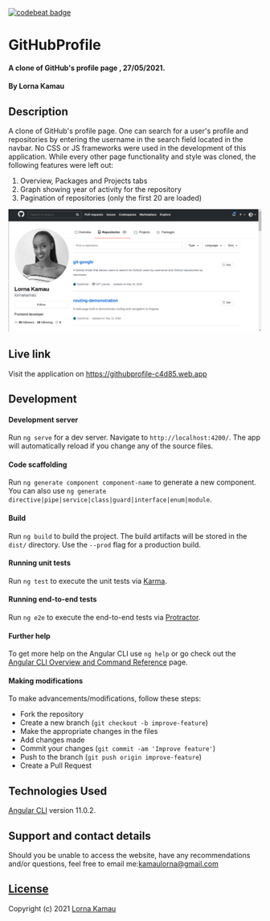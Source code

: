 [![codebeat badge](https://codebeat.co/badges/478719a8-d230-4c74-933b-07e3bff39bcc)](https://codebeat.co/projects/github-com-lornakamau-github-profile-clone-master)
# GitHubProfile
#### A clone of GitHub's profile page , 27/05/2021.
#### By Lorna Kamau

## Description
A clone of GitHub's profile page. One can search for a user's profile and repositories by entering the username in the search field located in the navbar.  No CSS or JS frameworks were used in the development of this application.
While every other page functionality and style was cloned, the following features were left out:
1. Overview, Packages and Projects tabs
2. Graph showing year of activity for the repository
3. Pagination of repositories (only the first 20 are loaded)

![landing](src/assets/images/landing.jpg)

## Live link
Visit the application on https://githubprofile-c4d85.web.app

## Development

#### Development server

Run `ng serve` for a dev server. Navigate to `http://localhost:4200/`. The app will automatically reload if you change any of the source files.

#### Code scaffolding

Run `ng generate component component-name` to generate a new component. You can also use `ng generate directive|pipe|service|class|guard|interface|enum|module`.

#### Build

Run `ng build` to build the project. The build artifacts will be stored in the `dist/` directory. Use the `--prod` flag for a production build.

#### Running unit tests

Run `ng test` to execute the unit tests via [Karma](https://karma-runner.github.io).

#### Running end-to-end tests

Run `ng e2e` to execute the end-to-end tests via [Protractor](http://www.protractortest.org/).

#### Further help

To get more help on the Angular CLI use `ng help` or go check out the [Angular CLI Overview and Command Reference](https://angular.io/cli) page.


#### Making modifications

To make advancements/modifications, follow these steps:

- Fork the repository
- Create a new branch (`git checkout -b improve-feature`)
- Make the appropriate changes in the files
- Add changes made
- Commit your changes (`git commit -am 'Improve feature'`)
- Push to the branch (`git push origin improve-feature`)
- Create a Pull Request 

## Technologies Used

[Angular CLI](https://github.com/angular/angular-cli) version 11.0.2.

## Support and contact details

Should you be unable to access the website, have any recommendations and/or questions, feel free to email me:[kamaulorna@gmail.com](mailto:kamaulorna@gmail.com)

## [License](https://github.com/lornakamau/git-google/blob/master/LICENSE.md)

Copyright (c) 2021 [Lorna Kamau](https://github.com/lornakamau)  


